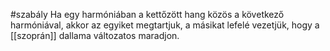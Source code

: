 #szabály 
Ha egy harmóniában a kettőzött hang közös a következő harmóniával, akkor az egyiket megtartjuk, a másikat lefelé vezetjük, hogy a [[szoprán]] dallama változatos maradjon.